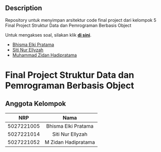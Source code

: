 ## Description

Repository untuk menyimpan arsitektur code final project dari kelompok 5 Final Project Struktur Data dan Pemrograman Berbasis Object

Untuk mengakses soal, silakan klik **[di sini](https://github.com/mocatfrio/data-structure-oop/blob/main/object-oriented-programming/final-project.md)**.

- [Bhisma Elki Pratama](https://github.com/bhismapratama)
- [Siti Nur Ellyzah](https://github.com/ellyzah)
- [Muhammad Zidan Hadipratama](https://github.com/bintangryan)

# Final Project Struktur Data dan Pemrograman Berbasis Object

## Anggota Kelompok

|    NRP     |         Nama          |
| :--------: | :-------------------: |
| 5027221005 |  Bhisma Elki Pratama  |
| 5027221014 |   Siti Nur Ellyzah    |
| 5027221052 | M Zidan Hadipratama   |
